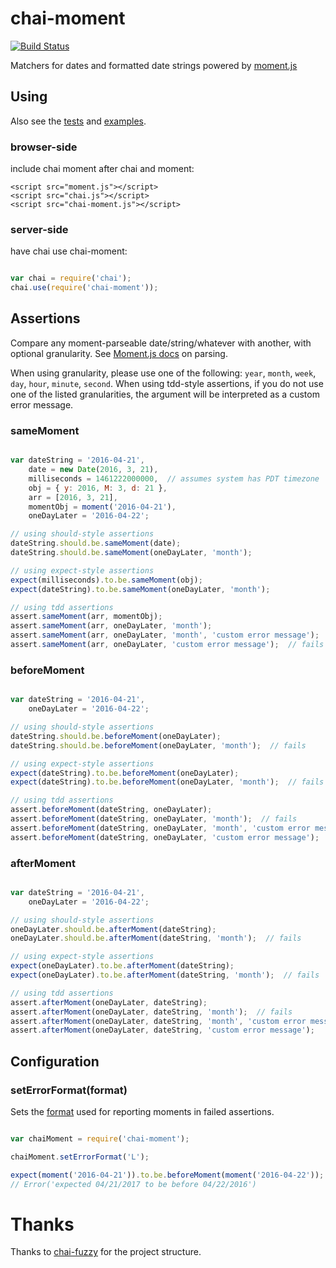 # chai-moment

[![Build Status](https://travis-ci.org/picardy/chai-moment.svg?branch=master)](https://travis-ci.org/picardy/chai-moment)

Matchers for dates and formatted date strings powered by [moment.js](http://momentjs.com/)

## Using

Also see the [tests](https://github.com/picardy/chai-moment/tree/master/test/) and [examples](https://github.com/picardy/chai-moment/tree/master/examples/).

### browser-side

include chai moment after chai and moment:

    <script src="moment.js"></script>
    <script src="chai.js"></script>
    <script src="chai-moment.js"></script>

### server-side

have chai use chai-moment:

```javascript

var chai = require('chai');
chai.use(require('chai-moment'));

```

## Assertions

Compare any moment-parseable date/string/whatever with another, with optional granularity.  See [Moment.js docs](http://momentjs.com/docs/#/parsing/) on parsing.

When using granularity, please use one of the following: `year`, `month`, `week`, `day`, `hour`, `minute`, `second`.  When using tdd-style assertions, if you do not use one of the listed granularities, the argument will be interpreted as a custom error message.

### sameMoment

```javascript

var dateString = '2016-04-21',
    date = new Date(2016, 3, 21),
    milliseconds = 1461222000000,  // assumes system has PDT timezone
    obj = { y: 2016, M: 3, d: 21 },
    arr = [2016, 3, 21],
    momentObj = moment('2016-04-21'),
    oneDayLater = '2016-04-22';

// using should-style assertions
dateString.should.be.sameMoment(date);
dateString.should.be.sameMoment(oneDayLater, 'month');

// using expect-style assertions
expect(milliseconds).to.be.sameMoment(obj);
expect(dateString).to.be.sameMoment(oneDayLater, 'month');

// using tdd assertions
assert.sameMoment(arr, momentObj);
assert.sameMoment(arr, oneDayLater, 'month');
assert.sameMoment(arr, oneDayLater, 'month', 'custom error message');
assert.sameMoment(arr, oneDayLater, 'custom error message');  // fails

```

### beforeMoment

```javascript

var dateString = '2016-04-21',
    oneDayLater = '2016-04-22';

// using should-style assertions
dateString.should.be.beforeMoment(oneDayLater);
dateString.should.be.beforeMoment(oneDayLater, 'month');  // fails

// using expect-style assertions
expect(dateString).to.be.beforeMoment(oneDayLater);
expect(dateString).to.be.beforeMoment(oneDayLater, 'month');  // fails

// using tdd assertions
assert.beforeMoment(dateString, oneDayLater);
assert.beforeMoment(dateString, oneDayLater, 'month');  // fails
assert.beforeMoment(dateString, oneDayLater, 'month', 'custom error message');  // fails
assert.beforeMoment(dateString, oneDayLater, 'custom error message');

```

### afterMoment

```javascript

var dateString = '2016-04-21',
    oneDayLater = '2016-04-22';

// using should-style assertions
oneDayLater.should.be.afterMoment(dateString);
oneDayLater.should.be.afterMoment(dateString, 'month');  // fails

// using expect-style assertions
expect(oneDayLater).to.be.afterMoment(dateString);
expect(oneDayLater).to.be.afterMoment(dateString, 'month');  // fails

// using tdd assertions
assert.afterMoment(oneDayLater, dateString);
assert.afterMoment(oneDayLater, dateString, 'month');  // fails
assert.afterMoment(oneDayLater, dateString, 'month', 'custom error message');  // fails
assert.afterMoment(oneDayLater, dateString, 'custom error message');

```

## Configuration

### setErrorFormat(format)

Sets the [format](http://momentjs.com/docs/#/displaying/) used for reporting moments in failed assertions.

```javascript

var chaiMoment = require('chai-moment');

chaiMoment.setErrorFormat('L');

expect(moment('2016-04-21')).to.be.beforeMoment(moment('2016-04-22'));
// Error('expected 04/21/2017 to be before 04/22/2016')

```

# Thanks

Thanks to [chai-fuzzy](https://github.com/elliotf/chai-fuzzy) for the project structure.
